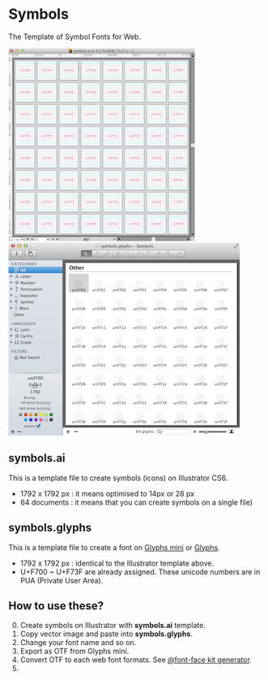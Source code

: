 Symbols
=======

The Template of Symbol Fonts for Web.

![Illustrator](images/illustrator.png) &nbsp; ![Glyphs mini](images/glyphs_mini.png)

## symbols.ai
This is a template file to create symbols (icons) on Illustrator CS6.

- 1792 x 1792 px : it means optimised to 14px or 28 px
- 64 documents : it means that you can create symbols on a single file)

## symbols.glyphs
This is a template file to create a font on [Glyphs mini](https://itunes.apple.com/jp/app/glyphs-mini/id469036911?l=en&mt=12) or [Glyphs](https://itunes.apple.com/jp/app/glyphs/id416987633?l=en&mt=12).

- 1792 x 1792 px : identical to the Illustrator template above.
- U+F700 ~ U+F73F are already assigned. These unicode numbers are in PUA (Private User Area).

## How to use these?

0. Create symbols on Illustrator with **symbols.ai** template.
0. Copy vector image and paste into **symbols.glyphs**.
0. Change your font name and so on.
0. Export as OTF from Glyphs mini.
0. Convert OTF to each web font formats. See [@font-face kit generator](http://fontface.codeandmore.com/indexnew.php).
0. 